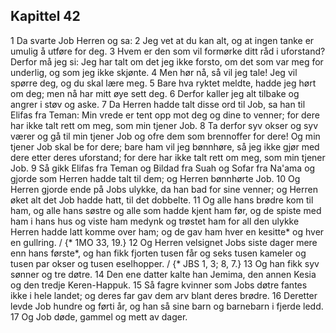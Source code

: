 ## Kapittel 42

1 Da svarte Job Herren og sa:
2 Jeg vet at du kan alt, og at ingen tanke er umulig å utføre for deg.
3 Hvem er den som vil formørke ditt råd i uforstand? Derfor må jeg si: Jeg har talt om det jeg ikke forsto, om det som var meg for underlig, og som jeg ikke skjønte.
4 Men hør nå, så vil jeg tale! Jeg vil spørre deg, og du skal lære meg.
5 Bare hva ryktet meldte, hadde jeg hørt om deg; men nå har mitt øye sett deg.
6 Derfor kaller jeg alt tilbake og angrer i støv og aske.
7 Da Herren hadde talt disse ord til Job, sa han til Elifas fra Teman: Min vrede er tent opp mot deg og dine to venner; for dere har ikke talt rett om meg, som min tjener Job.
8 Ta derfor syv okser og syv værer og gå til min tjener Job og ofre dem som brennoffer for dere! Og min tjener Job skal be for dere; bare ham vil jeg bønnhøre, så jeg ikke gjør med dere etter deres uforstand; for dere har ikke talt rett om meg, som min tjener Job.
9 Så gikk Elifas fra Teman og Bildad fra Suah og Sofar fra Na'ama og gjorde som Herren hadde talt til dem; og Herren bønnhørte Job.
10 Og Herren gjorde ende på Jobs ulykke, da han bad for sine venner; og Herren øket alt det Job hadde hatt, til det dobbelte.
11 Og alle hans brødre kom til ham, og alle hans søstre og alle som hadde kjent ham før, og de spiste med ham i hans hus og viste ham medynk og trøstet ham for all den ulykke Herren hadde latt komme over ham; og de gav ham hver en kesitte* og hver en gullring. / {* 1MO 33, 19.}
12 Og Herren velsignet Jobs siste dager mere enn hans første*, og han fikk fjorten tusen får og seks tusen kameler og tusen par okser og tusen eselhopper. / {* JBS 1, 3; 8, 7.}
13 Og han fikk syv sønner og tre døtre.
14 Den ene datter kalte han Jemima, den annen Kesia og den tredje Keren-Happuk.
15 Så fagre kvinner som Jobs døtre fantes ikke i hele landet; og deres far gav dem arv blant deres brødre.
16 Deretter levde Job hundre og førti år, og han så sine barn og barnebarn i fjerde ledd.
17 Og Job døde, gammel og mett av dager.

